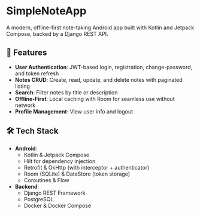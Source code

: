 # SimpleNoteApp

A modern, offline-first note-taking Android app built with Kotlin and Jetpack Compose, backed by a Django REST API.

## 🚀 Features

- **User Authentication**: JWT-based login, registration, change-password, and token refresh  
- **Notes CRUD**: Create, read, update, and delete notes with paginated listing  
- **Search**: Filter notes by title or description  
- **Offline-First**: Local caching with Room for seamless use without network  
- **Profile Management**: View user info and logout

## 🛠 Tech Stack

- **Android**:  
  - Kotlin & Jetpack Compose  
  - Hilt for dependency injection  
  - Retrofit & OkHttp (with interceptor + authenticator)  
  - Room (SQLite) & DataStore (token storage)  
  - Coroutines & Flow  
- **Backend**:  
  - Django REST Framework  
  - PostgreSQL  
  - Docker & Docker Compose  
